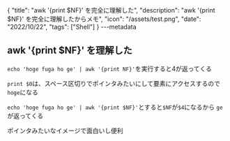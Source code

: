 {
  "title": "awk '{print $NF}' を完全に理解した",
  "description": "awk '{print $NF}' を完全に理解したからメモ",
  "icon": "/assets/test.png",
  "date": "2022/10/22",
  "tags": ["Shell"]
}
---metadata

## awk '{print $NF}' を理解した
`echo 'hoge fuga ho ge' | awk '{print NF}'`を実行すると4が返ってくる

`print $0`は、スペース区切りでポインタみたいにして要素にアクセスするので`hoge`になる

`echo 'hoge fuga ho ge' | awk '{print $NF}'`とすると`$NF`が`$4`になるから `ge`が返ってくる

ポインタみたいなイメージで面白いし便利